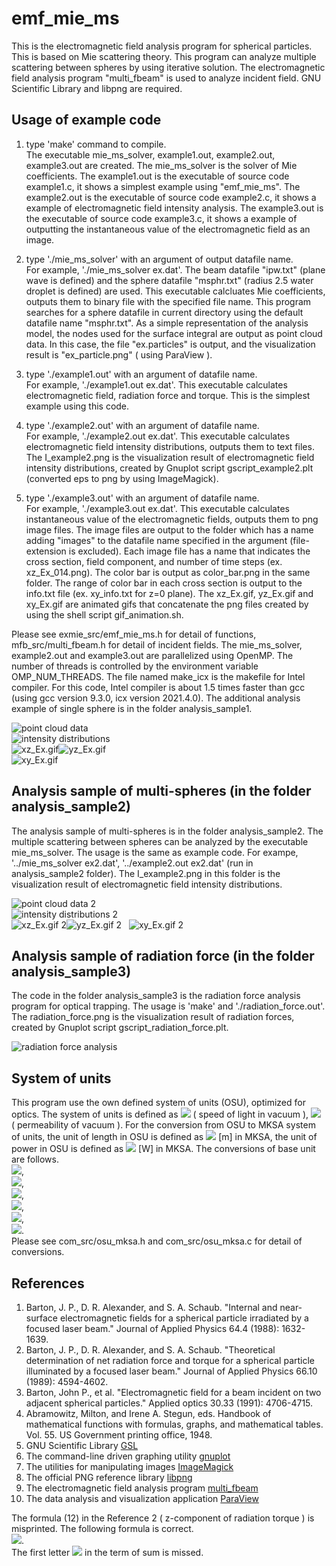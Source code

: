 # emf_mie_ms
This is the electromagnetic field analysis program for spherical particles. This is based on Mie scattering theory. 
This program can analyze multiple scattering between spheres by using iterative solution. 
The electromagnetic field analysis program "multi_fbeam" is used to analyze incident field. 
GNU Scientific Library and libpng are required.


## Usage of example code

1. type 'make' command to compile.  
   The executable mie_ms_solver, example1.out, example2.out, example3.out are created. 
   The mie_ms_solver is the solver of Mie coefficients. 
   The example1.out is the executable of source code example1.c, it shows a simplest example using "emf_mie_ms". 
   The example2.out is the executable of source code example2.c, it shows a example of electromagnetic field intensity analysis. 
   The example3.out is the executable of source code example3.c, 
   it shows a example of outputting the instantaneous value of the electromagnetic field as an image.  
   
2. type './mie_ms_solver' with an argument of output datafile name.  
   For example, './mie_ms_solver ex.dat'. 
   The beam datafile "ipw.txt" (plane wave is defined) and the sphere datafile "msphr.txt" (radius 2.5 water droplet is defined) are used. 
   This executable calcluates Mie coefficients, outputs them to binary file with the specified file name.
   This program searches for a sphere datafile in current directory using the default datafile name "msphr.txt". 
   As a simple representation of the analysis model, the nodes used for the surface integral are output as point cloud data. 
   In this case, the file "ex.particles" is output, and the visualization result is "ex_particle.png" ( using ParaView ). 
   
3. type './example1.out' with an argument of datafile name.   
   For example, './example1.out ex.dat'. 
   This executable calculates electromagnetic field, radiation force and torque. This is the simplest example using this code.   
   
4. type './example2.out' with an argument of datafile name.  
   For example, './example2.out ex.dat'. 
   This executable calculates electromagnetic field intensity distributions, outputs them to text files.
   The I_example2.png is the visualization result of electromagnetic field intensity distributions, created by Gnuplot script gscript_example2.plt
   (converted eps to png by using ImageMagick).  
   
5. type './example3.out' with an argument of datafile name.  
   For example, './example3.out ex.dat'.
   This executable calculates instantaneous value of the electromagnetic fields, outputs them to png image files.
   The image files are output to the folder which has a name adding "images" to the datafile name specified in the argument (file-extension is excluded). 
   Each image file has a name that indicates the cross section, field component, and number of time steps (ex. xz_Ex_014.png). 
   The color bar is output as color_bar.png in the same folder.
   The range of color bar in each cross section is output to the info.txt file (ex. xy_info.txt for z=0 plane).
   The xz_Ex.gif, yz_Ex.gif and xy_Ex.gif are animated gifs that concatenate the png files created by using the shell script gif_animation.sh.  
   
Please see exmie_src/emf_mie_ms.h for detail of functions, mfb_src/multi_fbeam.h for detail of incident fields. 
The mie_ms_solver, example2.out and example3.out are parallelized using OpenMP. 
The number of threads is controlled by the environment variable OMP_NUM_THREADS.
The file named make_icx is the makefile for Intel compiler. 
For this code, Intel compiler is about 1.5 times faster than gcc (using gcc version 9.3.0, icx version 2021.4.0). 
The additional analysis example of single sphere is in the folder analysis_sample1.  

![point cloud data](ex_particles.png "nodes for surface integral (ex_particles.png)")  
![intensity distributions](I_example2.png "intensity distributions (I_example2.png)")  
![xz_Ex.gif](xz_Ex.gif "instantaneous value of the E_x on y=0 plane (xz_Ex.gif)")![yz_Ex.gif](yz_Ex.gif "instantaneous value of the E_x on x=0 plane (yz_Ex.gif)")  
![xy_Ex.gif](xy_Ex.gif "instantaneous value of the E_x on z=0 plane (xy_Ex.gif)")  



## Analysis sample of multi-spheres (in the folder analysis_sample2)

The analysis sample of multi-spheres is in the folder analysis_sample2. 
The multiple scattering between spheres can be analyzed by the executable mie_ms_solver.
The usage is the same as example code. 
For exampe, '../mie_ms_solver ex2.dat', '../example2.out ex2.dat' (run in analysis_sample2 folder). 
The I_example2.png in this folder is the visualization result of electromagnetic field intensity distributions.  

![point cloud data 2](analysis_sample2/ex2_particles.png "nodes for surface integral (analysis_sample2/ex_particles.png)")  
![intensity distributions 2](analysis_sample2/I_example2.png "intensity distributions (analysis_sample2/I_example2.png)")  
![xz_Ex.gif 2](analysis_sample2/xz_Ex.gif "instantaneous value of the E_x on y=0 plane (analysis_sample2/xz_Ex.gif)")![yz_Ex.gif 2](analysis_sample2/yz_Ex.gif "instantaneous value of the E_x on x=0 plane (analysis_sample2/yz_Ex.gif)")  
![xy_Ex.gif 2](analysis_sample2/xy_Ex.gif "instantaneous value of the E_x on z=0 plane (analysis_sample2/xy_Ex.gif)")  


## Analysis sample of radiation force (in the folder analysis_sample3)  

The code in the folder analysis_sample3 is the radiation force analysis program for optical trapping. 
The usage is 'make' and './radiation_force.out'.
The radiation_force.png is the visualization result of radiation forces, created by Gnuplot script gscript_radiation_force.plt.  

![radiation force analysis](analysis_sample3/radiation_force.png "vector plot of radiation force (analysis_sample3/radiation_force.png)")


## System of units

This program use the own defined system of units (OSU), optimized for optics. 
The system of units is defined as <img src="https://latex.codecogs.com/gif.latex?c_0=1"> ( speed of light in vacuum ), 
<img src="https://latex.codecogs.com/gif.latex?\mu_0=1"> ( permeability of vacuum ). 
For the conversion from OSU to MKSA system of units, the unit of length in OSU is defined as 
<img src="https://latex.codecogs.com/gif.latex?1\times10^{-6}"> [m] in MKSA, the unit of power in OSU is defined as
<img src="https://latex.codecogs.com/gif.latex?1\times10^{-3}"> [W] in MKSA. The conversions of base unit are follows.  
<img src="https://latex.codecogs.com/gif.latex?a=1\times10^{-6}">,  
<img src="https://latex.codecogs.com/gif.latex?b=1\times10^{-3}">,  
<img src="https://latex.codecogs.com/gif.latex?a\,\mathrm{[m]}=1\,\mathrm{[L]}">,  
<img src="https://latex.codecogs.com/gif.latex?\frac{ab}{c_0^3}\,\mathrm{[kg]}=1\,\mathrm{[M]}">,  
<img src="https://latex.codecogs.com/gif.latex?\frac{a}{c_0}\,\mathrm{[s]}=1\,\mathrm{[T]}">,  
<img src="https://latex.codecogs.com/gif.latex?\sqrt{\frac{b}{c_0\mu_0}}\,\mathrm{[A]}=1\,\mathrm{[I]}">.  
Please see com_src/osu_mksa.h and com_src/osu_mksa.c for detail of conversions.


## References
1. Barton, J. P., D. R. Alexander, and S. A. Schaub. "Internal and near‐surface electromagnetic fields for a spherical particle irradiated by a focused laser beam." Journal of Applied Physics 64.4 (1988): 1632-1639.  
2. Barton, J. P., D. R. Alexander, and S. A. Schaub. "Theoretical determination of net radiation force and torque for a spherical particle illuminated by a focused laser beam." Journal of Applied Physics 66.10 (1989): 4594-4602.  
3. Barton, John P., et al. "Electromagnetic field for a beam incident on two adjacent spherical particles." Applied optics 30.33 (1991): 4706-4715.  
4. Abramowitz, Milton, and Irene A. Stegun, eds. Handbook of mathematical functions with formulas, graphs, and mathematical tables. Vol. 55. US Government printing office, 1948.  
5. GNU Scientific Library [GSL](https://www.gnu.org/software/gsl/)
6. The command-line driven graphing utility [gnuplot](http://www.gnuplot.info/)  
7. The utilities for manipulating images [ImageMagick](https://imagemagick.org/)  
8. The official PNG reference library [libpng](http://www.libpng.org/pub/png/libpng.html)  
9. The electromagnetic field analysis program [multi_fbeam](https://github.com/akohta/multi_fbeam/)  
10. The data analysis and visualization application [ParaView](https://www.paraview.org/)  

The formula (12) in the Reference 2 ( z-component of radiation torque ) is misprinted. The following formula is correct.  
<img src="https://latex.codecogs.com/gif.latex?\frac{\left<N_z\right>}{a^3E_0^2}=-\frac{a}{8\pi}\sum_{l=1}^{\infty}\sum_{m=-l}^{l}l(l+1)m\left[\epsilon_{\mathrm{ext}}|a_{lm}|^2+|b_{lm}|^2+\Re(\epsilon_{\mathrm{ext}}a_{lm}A_{lm}^*+b_{lm}B_{lm}^*)\right]">.  
The first letter <img src="https://latex.codecogs.com/gif.latex?l"> in the term of sum is missed.
